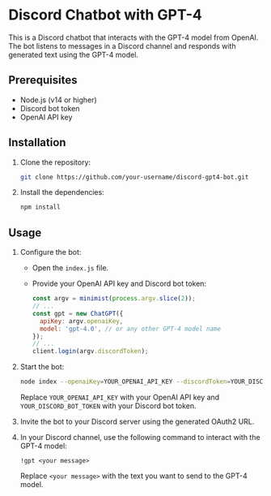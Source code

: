 # Discord Chatbot with GPT-4

This is a Discord chatbot that interacts with the GPT-4 model from OpenAI. The bot listens to messages in a Discord channel and responds with generated text using the GPT-4 model.

## Prerequisites

- Node.js (v14 or higher)
- Discord bot token
- OpenAI API key

## Installation

1. Clone the repository:

   ```bash
   git clone https://github.com/your-username/discord-gpt4-bot.git
   ```

2. Install the dependencies:

   ```bash
   npm install
   ```

## Usage

1. Configure the bot:

   - Open the `index.js` file.
   - Provide your OpenAI API key and Discord bot token:
   
     ```javascript
     const argv = minimist(process.argv.slice(2));
     // ...
     const gpt = new ChatGPT({
       apiKey: argv.openaiKey,
       model: 'gpt-4.0', // or any other GPT-4 model name
     });
     // ...
     client.login(argv.discordToken);
     ```

2. Start the bot:

   ```bash
   node index --openaiKey=YOUR_OPENAI_API_KEY --discordToken=YOUR_DISCORD_BOT_TOKEN
   ```

   Replace `YOUR_OPENAI_API_KEY` with your OpenAI API key and `YOUR_DISCORD_BOT_TOKEN` with your Discord bot token.

3. Invite the bot to your Discord server using the generated OAuth2 URL.

4. In your Discord channel, use the following command to interact with the GPT-4 model:

   ```
   !gpt <your message>
   ```

   Replace `<your message>` with the text you want to send to the GPT-4 model.